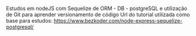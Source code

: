 Estudos em nodeJS com Sequelize de ORM - DB - postgreSQL e utilização de Git para aprender versionamento de código
Url do tutorial utilizada como base para estudos: https://www.bezkoder.com/node-express-sequelize-postgresql/

